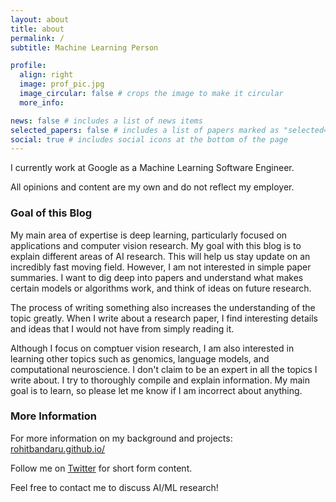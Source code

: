 ```yaml
---
layout: about
title: about
permalink: /
subtitle: Machine Learning Person

profile:
  align: right
  image: prof_pic.jpg
  image_circular: false # crops the image to make it circular
  more_info:

news: false # includes a list of news items
selected_papers: false # includes a list of papers marked as "selected={true}"
social: true # includes social icons at the bottom of the page
---
```


I currently work at Google as a Machine Learning Software Engineer.

All opinions and content are my own and do not reflect my employer.

### Goal of this Blog

My main area of expertise is deep learning, particularly focused on applications and computer vision research. My goal with this blog is to explain different areas of AI research. This will help us stay update on an incredibly fast moving field. However, I am not interested in simple paper summaries. I want to dig deep into papers and understand what makes certain models or algorithms work, and think of ideas on future research.

The process of writing something also increases the understanding of the topic greatly. When I write about a research paper, I find interesting details and ideas that I would not have from simply reading it.

Although I focus on comptuer vision research, I am also interested in learning other topics such as genomics, language models, and computational neuroscience. I don't claim to be an expert in all the topics I write about. I try to thoroughly compile and explain information. My main goal is to learn, so please let me know if I am incorrect about anything.

### More Information

For more information on my background and projects: [rohitbandaru.github.io/](https://rohitbandaru.github.io/)

Follow me on [Twitter](https://twitter.com/rohit_bandaru) for short form content.

Feel free to contact me to discuss AI/ML research!

